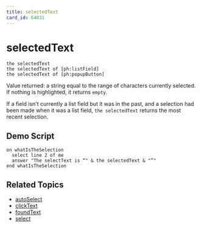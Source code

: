 ```yaml
---
title: selectedText
card_id: 64031
---
```


# selectedText

```
the selectedText
the selectedText of [ph:listField]
the selectedText of [ph:popupButton]
```

Value returned: a string equal to the range of characters currently selected.  If nothing is highlighted, it returns `empty`.

If a field isn't currently a list field but it was in the past, and a selection had been made when it was a list field, `the selectedText` returns the most recent selection.

## Demo Script

```
on whatIsTheSelection
  select line 2 of me
  answer "The selectText is “" & the selectedText & "”"
end whatIsTheSelection
```

## Related Topics

* [autoSelect](/HyperTalkReference/properties/autoSelect)
* [clickText](/HyperTalkReference/functions/clickText)
* [foundText](/HyperTalkReference/functions/foundText)
* [select](/HyperTalkReference/commands/select)
